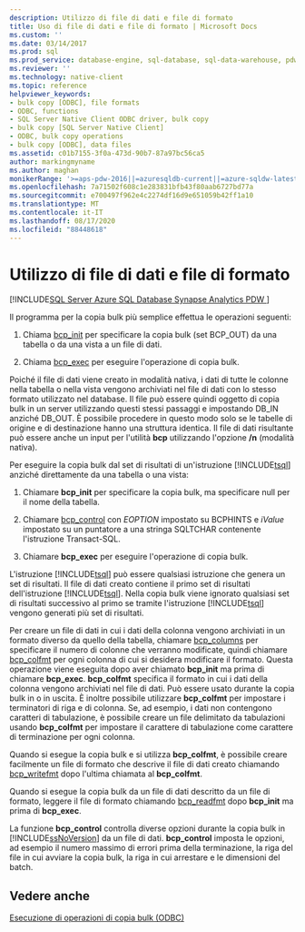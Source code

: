 ```yaml
---
description: Utilizzo di file di dati e file di formato
title: Uso di file di dati e file di formato | Microsoft Docs
ms.custom: ''
ms.date: 03/14/2017
ms.prod: sql
ms.prod_service: database-engine, sql-database, sql-data-warehouse, pdw
ms.reviewer: ''
ms.technology: native-client
ms.topic: reference
helpviewer_keywords:
- bulk copy [ODBC], file formats
- ODBC, functions
- SQL Server Native Client ODBC driver, bulk copy
- bulk copy [SQL Server Native Client]
- ODBC, bulk copy operations
- bulk copy [ODBC], data files
ms.assetid: c01b7155-3f0a-473d-90b7-87a97bc56ca5
author: markingmyname
ms.author: maghan
monikerRange: '>=aps-pdw-2016||=azuresqldb-current||=azure-sqldw-latest||>=sql-server-2016||=sqlallproducts-allversions||>=sql-server-linux-2017||=azuresqldb-mi-current'
ms.openlocfilehash: 7a71502f608c1e283831bfb43f80aab6727bd77a
ms.sourcegitcommit: e700497f962e4c2274df16d9e651059b42ff1a10
ms.translationtype: MT
ms.contentlocale: it-IT
ms.lasthandoff: 08/17/2020
ms.locfileid: "88448618"
---
```

# <a name="using-data-files-and-format-files"></a>Utilizzo di file di dati e file di formato
[!INCLUDE[SQL Server Azure SQL Database Synapse Analytics PDW ](../../includes/applies-to-version/sql-asdb-asdbmi-asa-pdw.md)]

  Il programma per la copia bulk più semplice effettua le operazioni seguenti:  
  
1.  Chiama [bcp_init](../../relational-databases/native-client-odbc-extensions-bulk-copy-functions/bcp-init.md) per specificare la copia bulk (set BCP_OUT) da una tabella o da una vista a un file di dati.  
  
2.  Chiama [bcp_exec](../../relational-databases/native-client-odbc-extensions-bulk-copy-functions/bcp-exec.md) per eseguire l'operazione di copia bulk.  
  
 Poiché il file di dati viene creato in modalità nativa, i dati di tutte le colonne nella tabella o nella vista vengono archiviati nel file di dati con lo stesso formato utilizzato nel database. Il file può essere quindi oggetto di copia bulk in un server utilizzando questi stessi passaggi e impostando DB_IN anziché DB_OUT. È possibile procedere in questo modo solo se le tabelle di origine e di destinazione hanno una struttura identica. Il file di dati risultante può essere anche un input per l'utilità **bcp** utilizzando l'opzione **/n** (modalità nativa).  
  
 Per eseguire la copia bulk dal set di risultati di un'istruzione [!INCLUDE[tsql](../../includes/tsql-md.md)] anziché direttamente da una tabella o una vista:  
  
1.  Chiamare **bcp_init** per specificare la copia bulk, ma specificare null per il nome della tabella.  
  
2.  Chiamare [bcp_control](../../relational-databases/native-client-odbc-extensions-bulk-copy-functions/bcp-control.md) con *EOPTION* impostato su BCPHINTS e *iValue* impostato su un puntatore a una stringa SQLTCHAR contenente l'istruzione Transact-SQL.  
  
3.  Chiamare **bcp_exec** per eseguire l'operazione di copia bulk.  

 L'istruzione [!INCLUDE[tsql](../../includes/tsql-md.md)] può essere qualsiasi istruzione che genera un set di risultati. Il file di dati creato contiene il primo set di risultati dell'istruzione [!INCLUDE[tsql](../../includes/tsql-md.md)]. Nella copia bulk viene ignorato qualsiasi set di risultati successivo al primo se tramite l'istruzione [!INCLUDE[tsql](../../includes/tsql-md.md)] vengono generati più set di risultati.  
  
 Per creare un file di dati in cui i dati della colonna vengono archiviati in un formato diverso da quello della tabella, chiamare [bcp_columns](../../relational-databases/native-client-odbc-extensions-bulk-copy-functions/bcp-columns.md) per specificare il numero di colonne che verranno modificate, quindi chiamare [bcp_colfmt](../../relational-databases/native-client-odbc-extensions-bulk-copy-functions/bcp-colfmt.md) per ogni colonna di cui si desidera modificare il formato. Questa operazione viene eseguita dopo aver chiamato **bcp_init** ma prima di chiamare **bcp_exec**. **bcp_colfmt** specifica il formato in cui i dati della colonna vengono archiviati nel file di dati. Può essere usato durante la copia bulk in o in uscita. È inoltre possibile utilizzare **bcp_colfmt** per impostare i terminatori di riga e di colonna. Se, ad esempio, i dati non contengono caratteri di tabulazione, è possibile creare un file delimitato da tabulazioni usando **bcp_colfmt** per impostare il carattere di tabulazione come carattere di terminazione per ogni colonna.  
  
 Quando si esegue la copia bulk e si utilizza **bcp_colfmt**, è possibile creare facilmente un file di formato che descrive il file di dati creato chiamando [bcp_writefmt](../../relational-databases/native-client-odbc-extensions-bulk-copy-functions/bcp-writefmt.md) dopo l'ultima chiamata al **bcp_colfmt**.  
  
 Quando si esegue la copia bulk da un file di dati descritto da un file di formato, leggere il file di formato chiamando [bcp_readfmt](../../relational-databases/native-client-odbc-extensions-bulk-copy-functions/bcp-readfmt.md) dopo **bcp_init** ma prima di **bcp_exec**.  
  
 La funzione **bcp_control** controlla diverse opzioni durante la copia bulk in [!INCLUDE[ssNoVersion](../../includes/ssnoversion-md.md)] da un file di dati. **bcp_control** imposta le opzioni, ad esempio il numero massimo di errori prima della terminazione, la riga del file in cui avviare la copia bulk, la riga in cui arrestare e le dimensioni del batch.  
  
## <a name="see-also"></a>Vedere anche  
 [Esecuzione di operazioni di copia bulk &#40;ODBC&#41;](../../relational-databases/native-client-odbc-bulk-copy-operations/performing-bulk-copy-operations-odbc.md)  
  
  
